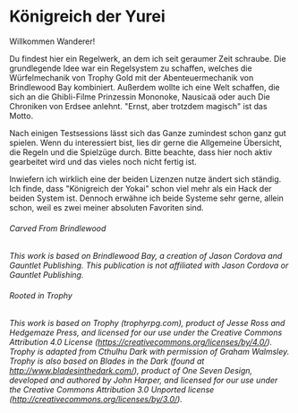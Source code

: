 # Königreich der Yurei

Willkommen Wanderer!

Du findest hier ein Regelwerk, an dem ich seit geraumer Zeit schraube. Die grundlegende Idee war ein Regelsystem zu schaffen, welches die Würfelmechanik von Trophy Gold mit der Abenteuermechanik von Brindlewood Bay kombiniert. Außerdem wollte ich eine Welt schaffen, die sich an die Ghibli-Filme Prinzessin Mononoke, Nausicaä oder auch Die Chroniken von Erdsee anlehnt. "Ernst, aber trotzdem magisch" ist das Motto.

Nach einigen Testsessions lässt sich das Ganze zumindest schon ganz gut spielen. Wenn du interessiert bist, lies dir gerne die Allgemeine Übersicht, die Regeln und die Spielzüge durch. Bitte beachte, dass hier noch aktiv gearbeitet wird und das vieles noch nicht fertig ist.

Inwiefern ich wirklich eine der beiden Lizenzen nutze ändert sich ständig. Ich finde, dass "Königreich der Yokai" schon viel mehr als ein Hack der beiden System ist. Dennoch erwähne ich beide Systeme sehr gerne, allein schon, weil es zwei meiner absoluten Favoriten sind.

###### Carved From Brindlewood

*This work is based on Brindlewood Bay, a creation of Jason  Cordova and Gauntlet Publishing. This publication is not affiliated with Jason Cordova or Gauntlet Publishing.*

###### Rooted in Trophy

*This work is based on Trophy (trophyrpg.com), product of Jesse Ross  and Hedgemaze Press, and licensed for our use under the Creative Commons Attribution 4.0 License (https://creativecommons.org/licenses/by/4.0/). Trophy is adapted from Cthulhu Dark with permission of Graham Walmsley. Trophy is also based on Blades in the Dark (found at  http://www.bladesinthedark.com/), product of One Seven Design, developed and authored by John Harper, and licensed for our use under the  Creative Commons Attribution 3.0 Unported license  (http://creativecommons.org/licenses/by/3.0/).*
